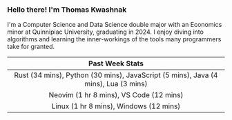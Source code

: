 
### Hello there! I'm Thomas Kwashnak

I'm a Computer Science and Data Science double major with an Economics
minor at Quinnipiac University, graduating in 2024.
I enjoy diving into algorithms and learning the inner-workings of the tools
many programmers take for granted.

| Past Week Stats |
| :---: |
| Rust (34 mins), Python (30 mins), JavaScript (5 mins), Java (4 mins), Lua (3 mins) |
| Neovim (1 hr 8 mins), VS Code (12 mins) |
| Linux (1 hr 8 mins), Windows (12 mins) |

